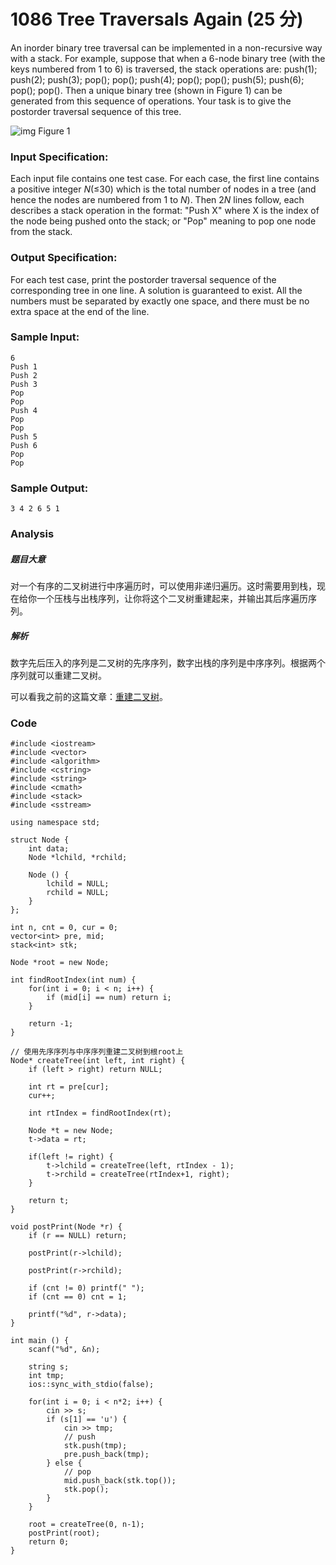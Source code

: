 # 1086 Tree Traversals Again (25 分)

An inorder binary tree traversal can be implemented in a non-recursive way with a stack. For example, suppose that when a 6-node binary tree (with the keys numbered from 1 to 6) is traversed, the stack operations are: push(1); push(2); push(3); pop(); pop(); push(4); pop(); pop(); push(5); push(6); pop(); pop(). Then a unique binary tree (shown in Figure 1) can be generated from this sequence of operations. Your task is to give the postorder traversal sequence of this tree.

![img](https://images.ptausercontent.com/30)
Figure 1

### Input Specification:

Each input file contains one test case. For each case, the first line contains a positive integer *N*(≤30) which is the total number of nodes in a tree (and hence the nodes are numbered from 1 to *N*). Then 2*N* lines follow, each describes a stack operation in the format: "Push X" where X is the index of the node being pushed onto the stack; or "Pop" meaning to pop one node from the stack.

### Output Specification:

For each test case, print the postorder traversal sequence of the corresponding tree in one line. A solution is guaranteed to exist. All the numbers must be separated by exactly one space, and there must be no extra space at the end of the line.

### Sample Input:

```in
6
Push 1
Push 2
Push 3
Pop
Pop
Push 4
Pop
Pop
Push 5
Push 6
Pop
Pop
```

### Sample Output:

```out
3 4 2 6 5 1
```

### Analysis

##### 题目大意

对一个有序的二叉树进行中序遍历时，可以使用非递归遍历。这时需要用到栈，现在给你一个压栈与出栈序列，让你将这个二叉树重建起来，并输出其后序遍历序列。

##### 解析

数字先后压入的序列是二叉树的先序序列，数字出栈的序列是中序序列。根据两个序列就可以重建二叉树。

可以看我之前的这篇文章：[重建二叉树](http://www.iimt.me/article/52)。

### Code

```
#include <iostream>
#include <vector>
#include <algorithm>
#include <cstring>
#include <string>
#include <cmath>
#include <stack>
#include <sstream>

using namespace std;

struct Node {
	int data;
	Node *lchild, *rchild;

	Node () {
		lchild = NULL;
		rchild = NULL;
	}
};

int n, cnt = 0, cur = 0;
vector<int> pre, mid;
stack<int> stk;

Node *root = new Node;

int findRootIndex(int num) {
	for(int i = 0; i < n; i++) {
		if (mid[i] == num) return i;
	}

	return -1;
}

// 使用先序序列与中序序列重建二叉树到根root上
Node* createTree(int left, int right) {
	if (left > right) return NULL;

	int rt = pre[cur];
	cur++;

	int rtIndex = findRootIndex(rt);

	Node *t = new Node;
	t->data = rt;

	if(left != right) {
		t->lchild = createTree(left, rtIndex - 1);
		t->rchild = createTree(rtIndex+1, right);
	}

	return t;
}

void postPrint(Node *r) {
	if (r == NULL) return;

	postPrint(r->lchild);

	postPrint(r->rchild);

	if (cnt != 0) printf(" ");
	if (cnt == 0) cnt = 1;

	printf("%d", r->data);
}

int main () {
	scanf("%d", &n);

	string s;
	int tmp;
	ios::sync_with_stdio(false);

	for(int i = 0; i < n*2; i++) {
		cin >> s;
		if (s[1] == 'u') {
			cin >> tmp;
			// push
			stk.push(tmp);
			pre.push_back(tmp);
		} else {
			// pop
			mid.push_back(stk.top());
			stk.pop();
		}
	}

	root = createTree(0, n-1);
	postPrint(root);
	return 0;
}
```


